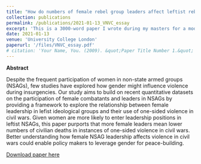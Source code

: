 ```yaml
---
title: "How do numbers of female rebel group leaders affect leftist rebel groups’ use of one-sided violence in civil wars?"
collection: publications
permalink: /publications/2021-01-13_VNVC_essay
excerpt: 'This is a 3000-word paper I wrote during my masters for a module on Violent and Non-Violent Conflict. The guiding question was: "how does ideology affect violence in civil wars?". The assignment was to act as the initial stages of developing a framework which can be operationalised to other conflicts by conducting a literature review, developing a theoretical argument that allows for an empirical test and designing a feasible empirical research design to test the hypotheses.'
date: 2021-01-13
venue: 'University College London'
paperurl: '/files/VNVC_essay.pdf'
# citation: 'Your Name, You. (2009). &quot;Paper Title Number 1.&quot; <i>Journal 1</i>. 1(1).'
---
```

**Abstract**

Despite the frequent participation of women in non-state armed groups (NSAGs), few studies have explored how gender might influence violence during insurgencies. Our study aims to build on recent quantitative datasets on the participation of female combatants and leaders in NSAGs by providing a framework to explore the relationship between female leadership in lefist ideological groups and their use of one-sided violence in civil wars. Given women are more likely to enter leadership positions in leftist NSAGs, this paper purports that more female leaders mean lower numbers of civilian deaths in instances of one-sided violence in civil wars. Better understanding how female NSAG leadership affects violence in civil wars could enable policy makers to leverage gender for peace-building.


[Download paper here](/files/VNVC_essay.pdf)
